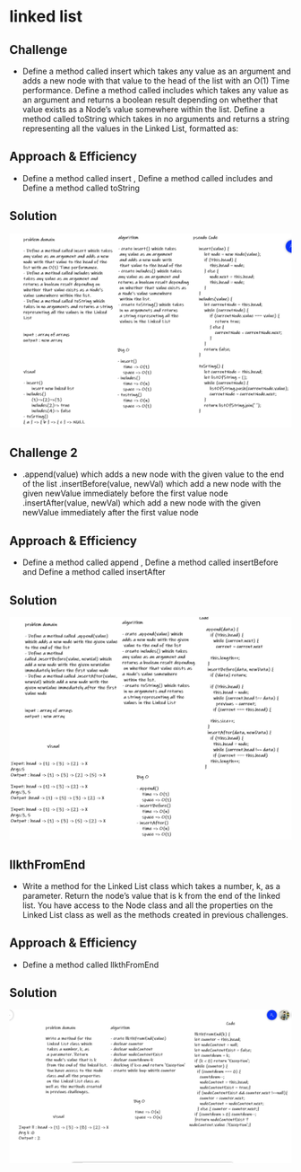 # linked list
<!-- Short summary or background information -->


## Challenge 
<!-- Description of the challenge -->
* Define a method called insert which takes any value as an argument and adds a new node with that value to the head of the list with an O(1) Time performance.
Define a method called includes which takes any value as an argument and returns a boolean result depending on whether that value exists as a Node’s value somewhere within the list.
Define a method called toString which takes in no arguments and returns a string representing all the values in the Linked List, formatted as:
## Approach & Efficiency
<!-- What approach did you take? Why? What is the Big O space/time for this approach? -->
* Define a method called insert , Define a method called includes and Define a method called toString
## Solution
<!-- Embedded whiteboard image -->

![whiteboard-image](https://raw.githubusercontent.com/ahmadfrijat/data-structures-and-algorithms/master/img/linked-list.PNG)



## Challenge 2
<!-- Description of the challenge -->
* .append(value) which adds a new node with the given value to the end of the list
.insertBefore(value, newVal) which add a new node with the given newValue immediately before the first value node
.insertAfter(value, newVal) which add a new node with the given newValue immediately after the first value node
## Approach & Efficiency
<!-- What approach did you take? Why? What is the Big O space/time for this approach? -->
* Define a method called append , Define a method called insertBefore and Define a method called insertAfter
## Solution
<!-- Embedded whiteboard image -->
![whiteboard-image](https://raw.githubusercontent.com/ahmadfrijat/data-structures-and-algorithms/master/img/linked-list-2.PNG)





## llkthFromEnd 
<!-- Description of the challenge -->
* Write a method for the Linked List class which takes a number, k, as a parameter. Return the node’s value that is k from the end of the linked list. You have access to the Node class and all the properties on the Linked List class as well as the methods created in previous challenges.
## Approach & Efficiency
<!-- What approach did you take? Why? What is the Big O space/time for this approach? -->
* Define a method called llkthFromEnd  
## Solution
<!-- Embedded whiteboard image -->
![whiteboard-image](https://raw.githubusercontent.com/ahmadfrijat/data-structures-and-algorithms/master/img/llkthFromEnd.PNG)





